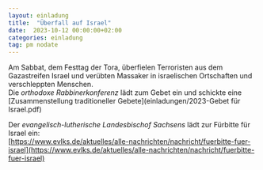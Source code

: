 ```yaml
---
layout: einladung
title:  "Überfall auf Israel"
date:  2023-10-12 00:00:00+02:00
categories: einladung
tag: pm nodate
---
```


Am Sabbat, dem Festtag der Tora, überfielen Terroristen aus dem Gazastreifen Israel und verübten Massaker in israelischen Ortschaften und verschleppten Menschen.
<br>
Die *orthodoxe Rabbinerkonferenz* lädt zum Gebet ein und schickte eine [Zusammenstellung traditioneller Gebete](einladungen/2023-Gebet für Israel.pdf)

Der *evangelisch-lutherische Landesbischof Sachsens* lädt zur Fürbitte für Israel ein:
<br/>
[https://www.evlks.de/aktuelles/alle-nachrichten/nachricht/fuerbitte-fuer-israel](https://www.evlks.de/aktuelles/alle-nachrichten/nachricht/fuerbitte-fuer-israel)
